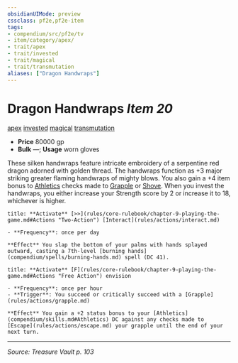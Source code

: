 ```yaml
---
obsidianUIMode: preview
cssclass: pf2e,pf2e-item
tags:
- compendium/src/pf2e/tv
- item/category/apex/
- trait/apex
- trait/invested
- trait/magical
- trait/transmutation
aliases: ["Dragon Handwraps"]
---
```

# Dragon Handwraps *Item 20*  
[apex](apex.md "Apex Item Trait")  [invested](invested.md "Invested Item Trait")  [magical](magical.md "Magical Item Trait")  [transmutation](transmutation.md "Transmutation School Trait")  

- **Price** 80000 gp
- **Bulk** —; **Usage** worn gloves

These silken handwraps feature intricate embroidery of a serpentine red dragon adorned with golden thread. The handwraps function as +3 major striking greater flaming handwraps of mighty blows. You also gain a +4 item bonus to [Athletics](skills.md#Athletics) checks made to [Grapple](Reference/Rules/Actions/grapple.md) or [Shove](Reference/Rules/Actions/shove.md). When you invest the handwraps, you either increase your Strength score by 2 or increase it to 18, whichever is higher.

```ad-embed-ability
title: **Activate** [>>](rules/core-rulebook/chapter-9-playing-the-game.md#Actions "Two-Action") [Interact](rules/actions/interact.md)

- **Frequency**: once per day

**Effect** You slap the bottom of your palms with hands splayed outward, casting a 7th-level [burning hands](compendium/spells/burning-hands.md) spell (DC 41).
```

```ad-embed-ability
title: **Activate** [F](rules/core-rulebook/chapter-9-playing-the-game.md#Actions "Free Action") envision

- **Frequency**: once per hour
- **Trigger**: You succeed or critically succeed with a [Grapple](rules/actions/grapple.md)

**Effect** You gain a +2 status bonus to your [Athletics](compendium/skills.md#Athletics) DC against any checks made to [Escape](rules/actions/escape.md) your grapple until the end of your next turn.
```


---
*Source: Treasure Vault p. 103*
